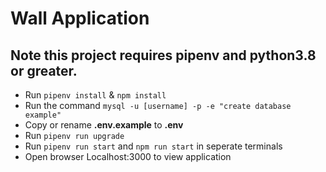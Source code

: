 # Wall Application

## Note this project requires pipenv and python3.8 or greater.

- Run `pipenv install` & `npm install`
- Run the command `mysql -u [username] -p -e "create database example"`
- Copy or rename **.env.example** to **.env**
- Run `pipenv run upgrade`
- Run `pipenv run start` and `npm run start` in seperate terminals
- Open browser Localhost:3000 to view application
